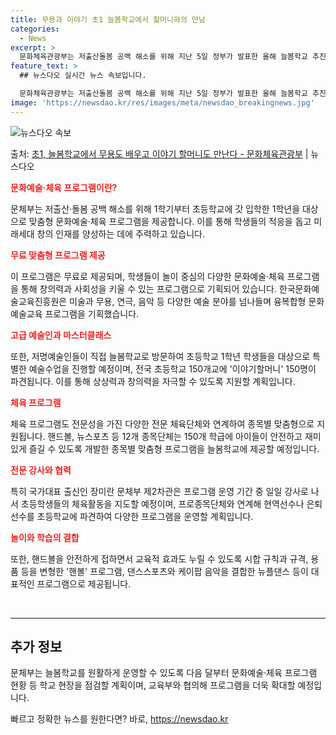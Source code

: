 ```yaml
---
title: 무용과 이야기 초1 늘봄학교에서 할머니와의 만남
categories:
  - News
excerpt: >
  문화체육관광부는 저출산돌봄 공백 해소를 위해 지난 5일 정부가 발표한 올해 늘봄학교 추진방안에 따라 1학기부…
feature_text: >
  ## 뉴스다오 실시간 뉴스 속보입니다.

  문화체육관광부는 저출산돌봄 공백 해소를 위해 지난 5일 정부가 발표한 올해 늘봄학교 추진방안에 따라 1학기부…
image: 'https://newsdao.kr/res/images/meta/newsdao_breakingnews.jpg'
---
```


![뉴스다오 속보](https://newsdao.kr/res/images/meta/newsdao_breakingnews.jpg)

<p>출처: <a href="https://newsdao.kr/3253" rel="dofollow">초1, 늘봄학교에서 무용도 배우고 이야기 할머니도 만난다 - 문화체육관광부</a> | 뉴스다오</p>

<b><span style="color: #ee2323;">문화예술·체육 프로그램이란?</span></b>
<p data-ke-size="size16">문체부는 저출산·돌봄 공백 해소를 위해 1학기부터 초등학교에 갓 입학한 1학년을 대상으로 맞춤형 문화예술·체육 프로그램을 제공합니다. 이를 통해 학생들의 적응을 돕고 미래세대 창의 인재를 양성하는 데에 주력하고 있습니다.</p>

<b><span style="color: #ee2323;">무료 맞춤형 프로그램 제공</span></b>
<p data-ke-size="size16">이 프로그램은 무료로 제공되며, 학생들이 놀이 중심의 다양한 문화예술·체육 프로그램을 통해 창의력과 사회성을 키울 수 있는 프로그램으로 기획되어 있습니다. 한국문화예술교육진흥원은 미술과 무용, 연극, 음악 등 다양한 예술 분야를 넘나들며 융복합형 문화예술교육 프로그램을 기획했습니다.</p>

<b><span style="color: #ee2323;">고급 예술인과 마스터클래스</span></b>
<p data-ke-size="size16">또한, 저명예술인들이 직접 늘봄학교로 방문하여 초등학교 1학년 학생들을 대상으로 특별한 예술수업을 진행할 예정이며, 전국 초등학교 150개교에 '이야기할머니' 150명이 파견됩니다. 이를 통해 상상력과 창의력을 자극할 수 있도록 지원할 계획입니다.</p>

<b><span style="color: #ee2323;">체육 프로그램</span></b>
<p data-ke-size="size16">체육 프로그램도 전문성을 가진 다양한 전문 체육단체와 연계하여 종목별 맞춤형으로 지원됩니다. 핸드볼, 뉴스포츠 등 12개 종목단체는 150개 학급에 아이들이 안전하고 재미있게 즐길 수 있도록 개발한 종목별 맞춤형 프로그램을 늘봄학교에 제공할 예정입니다.</p>

<b><span style="color: #ee2323;">전문 강사와 협력</span></b>
<p data-ke-size="size16">특히 국가대표 출신인 장미란 문체부 제2차관은 프로그램 운영 기간 중 일일 강사로 나서 초등학생들의 체육활동을 지도할 예정이며, 프로종목단체와 연계해 현역선수나 은퇴선수를 초등학교에 파견하여 다양한 프로그램을 운영할 계획입니다.</p>

<b><span style="color: #ee2323;">놀이와 학습의 결합</span></b>
<p data-ke-size="size16">또한, 핸드볼을 안전하게 접하면서 교육적 효과도 누릴 수 있도록 시합 규칙과 규격, 용품 등을 변형한 '핸볼' 프로그램, 댄스스포츠와 케이팝 음악을 결합한 뉴플댄스 등이 대표적인 프로그램으로 제공됩니다.</p>

<p data-ke-size="size16">&nbsp;</p>

<hr>
<h2 data-ke-size="size26">추가 정보</h2>
<p data-ke-size="size16">문체부는 늘봄학교를 원활하게 운영할 수 있도록 다음 달부터 문화예술·체육 프로그램 현황 등 학교 현장을 점검할 계획이며, 교육부와 협의해 프로그램을 더욱 확대할 예정입니다.</p>
 

빠르고 정확한 뉴스를 원한다면? 바로, <a href="https://newsdao.kr" rel="dofollow">https://newsdao.kr</a>


